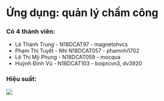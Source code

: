 # Ứng dụng:  quản lý chấm công
### Có 4 thành viên: 
- Lê Thành Trung - N18DCAT97 - magnetohvcs
- Phạm Thị Tuyết - Nhi N18DCAT057 - phamnhi1702
- Lê Thị Mỹ Phụng - N18DCAT059 - mocqua
- Huỳnh Đình Vũ - N18DCAT103 - boiprcvn3, dv3920
### Hiệu suất:
![](https://github.com/magnetohvcs/payload/blob/master/image/timekeep_commit.png)
